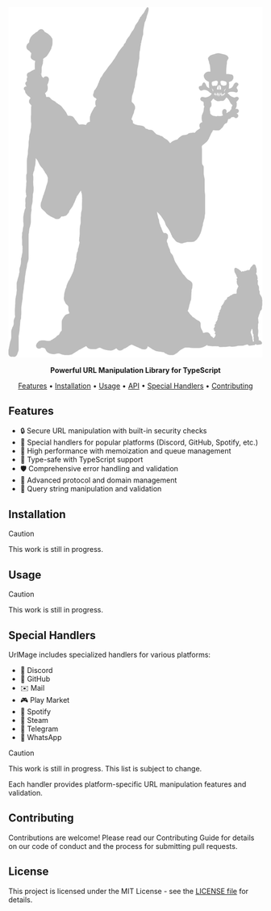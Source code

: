 <p align="center">
  <picture>
    <source media="(prefers-color-scheme: dark)" srcset="https://raw.githubusercontent.com/idkgene/static/7f89bf258f752513f75707ca59e51f036f750850/urlmage/grey.svg">
    <source media="(prefers-color-scheme: light)" srcset="https://raw.githubusercontent.com/idkgene/static/7f89bf258f752513f75707ca59e51f036f750850/urlmage/black.svg">
    <img alt="UrlMage" src="https://raw.githubusercontent.com/idkgene/static/7f89bf258f752513f75707ca59e51f036f750850/urlmage/grey.svg">
  </picture>
</p>

<p align="center">
  <strong>Powerful URL Manipulation Library for TypeScript</strong>
</p>

<p align="center">
  <a href="#features">Features</a> •
  <a href="#installation">Installation</a> •
  <a href="#usage">Usage</a> •
  <a href="#api">API</a> •
  <a href="#special-handlers">Special Handlers</a> •
  <a href="#contributing">Contributing</a>
</p>

## Features

- 🔒 Secure URL manipulation with built-in security checks
- 🎯 Special handlers for popular platforms (Discord, GitHub, Spotify, etc.)
- 🚀 High performance with memoization and queue management
- 💪 Type-safe with TypeScript support
- 🛡️ Comprehensive error handling and validation
- 🔄 Advanced protocol and domain management
- 📝 Query string manipulation and validation

## Installation

> [!CAUTION]
> This work is still in progress.

## Usage

> [!CAUTION]
> This work is still in progress.
> 
## Special Handlers

UrlMage includes specialized handlers for various platforms:

* 💬 Discord
* 🐙 GitHub
* ✉️ Mail
* 🎮 Play Market
* 🎵 Spotify
* 🎲 Steam
* 📱 Telegram
* 💭 WhatsApp

> [!CAUTION]
> This work is still in progress. This list is subject to change.

Each handler provides platform-specific URL manipulation features and validation.

## Contributing

Contributions are welcome! Please read our Contributing Guide for details on our code of conduct and the process for submitting pull requests.

## License

This project is licensed under the MIT License - see the [LICENSE file](./LICENSE) for details.
